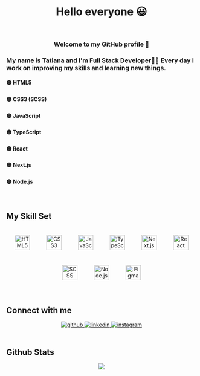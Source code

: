 # <div align="center">Hello everyone 😃 </div>  
  
<br/>  

### <div align="center">Welcome to my GitHub profile 🤝</div>  
  



### 
  
### <div align="left">My name is Tatiana and I'm Full Stack Developer👨‍💻 Every day I work on improving my skills and learning new things.</div>  
  
#### 🟡 HTML5 
#### 🟡 CSS3 (SCSS) 
#### 🟡 JavaScript
#### 🟡 TypeScript
#### 🟡 React
#### 🟡 Next.js
#### 🟡 Node.js 

<br/>  


## My Skill Set  


<div align="center">  
  <img src="https://cdn.jsdelivr.net/gh/devicons/devicon/icons/html5/html5-original.svg" width="40" alt="HTML5" style="margin: 20px;"/>
  <img style="margin: 20px" width="40" src="https://profilinator.rishav.dev/skills-assets/css3-original-wordmark.svg" alt="CSS3" />
  <img src="https://cdn.jsdelivr.net/gh/devicons/devicon/icons/javascript/javascript-original.svg" width="40" alt="JavaScript" style="margin: 20px"/>
  <img src="https://cdn.jsdelivr.net/gh/devicons/devicon/icons/typescript/typescript-original.svg" width="40" alt="TypeScript" style="margin: 20px;"/>
  <img src="https://cdn.jsdelivr.net/gh/devicons/devicon/icons/nextjs/nextjs-original.svg" width="40" alt="Next.js" style="margin: 20px;"/>
  <img src="https://cdn.jsdelivr.net/gh/devicons/devicon/icons/react/react-original.svg" width="40" alt="React" style="margin: 20px;"/>
  <img src="https://cdn.jsdelivr.net/gh/devicons/devicon/icons/sass/sass-original.svg" width="40" alt="SCSS" style="margin: 20px;"/>
  <img src="https://cdn.jsdelivr.net/gh/devicons/devicon/icons/nodejs/nodejs-original.svg" width="40" alt="Node.js" style="margin: 20px;"/>

  <img style="margin: 20px" src="https://profilinator.rishav.dev/skills-assets/figma-icon.svg" alt="Figma" width="40"/>
</div>

<br/>  


## Connect with me  
<div align="center">
<a href="https://github.com/https://github.com/TetyanaDubchak" target="_blank">
<img src=https://img.shields.io/badge/github-%2324292e.svg?&style=for-the-badge&logo=github&logoColor=white alt=github style="margin-bottom: 5px;" />
</a>
<a href="https://linkedin.com/in/https://www.linkedin.com/in/tetyana-dubchak-32bb53264" target="_blank">
<img src=https://img.shields.io/badge/linkedin-%231E77B5.svg?&style=for-the-badge&logo=linkedin&logoColor=white alt=linkedin style="margin-bottom: 5px;" />
</a>
<a href="https://instagram.com/https://instagram.com/tanya_forget?igshid=ZDdkNTZiNTM=" target="_blank">
<img src=https://img.shields.io/badge/instagram-%23000000.svg?&style=for-the-badge&logo=instagram&logoColor=white alt=instagram style="margin-bottom: 5px;" />
</a>  
</div>  
  

<br/>  


## Github Stats  
<div align="center"><img src="https://github-readme-stats.vercel.app/api?username=TetyanaDubchak&show_icons=true&count_private=true&hide_border=true" align="center" /></div>  

<br/>  



